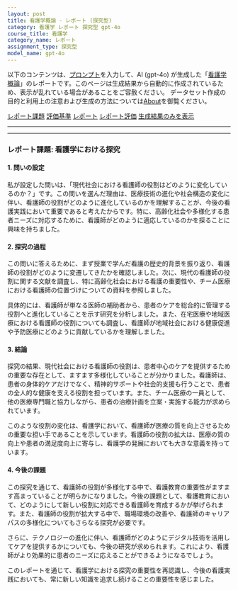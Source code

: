 ```yaml
---
layout: post
title: 看護学概論 - レポート (探究型)
category: 看護学 レポート 探究型 gpt-4o
course_title: 看護学
category_name: レポート
assignment_type: 探究型
model_name: gpt-4o
---
```


以下のコンテンツは、[プロンプト](https://github.com/takedatoshiyuki/synthetic_assignments/tree/main/generated/看護学/gpt-4o/prompt_レポート-探究型.md)を入力して、AI (gpt-4o) が生成した「[看護学概論](/contents/看護学/)」のレポートです。このページは生成結果から自動的に作成されているため、表示が乱れている場合があることをご容赦ください。
データセット作成の目的と利用上の注意および生成の方法については[About](/About)を御覧ください。

[レポート課題](../レポート課題-探究型)
[評価基準](../評価基準-探究型)
[レポート](../レポート-探究型)
[レポート評価](../レポート評価-探究型)
[生成結果のみを表示](https://github.com/takedatoshiyuki/synthetic_assignments/tree/main/generated/看護学/gpt-4o/レポート-探究型.md)
  

***
***
  
### レポート課題: 看護学における探究

#### 1. 問いの設定

私が設定した問いは、「現代社会における看護師の役割はどのように変化しているのか？」です。この問いを選んだ理由は、医療技術の進化や社会構造の変化に伴い、看護師の役割がどのように進化しているのかを理解することが、今後の看護実践において重要であると考えたからです。特に、高齢化社会や多様化する患者ニーズに対応するために、看護師がどのように適応しているのかを探ることに興味を持ちました。

#### 2. 探究の過程

この問いに答えるために、まず授業で学んだ看護の歴史的背景を振り返り、看護師の役割がどのように変遷してきたかを確認しました。次に、現代の看護師の役割に関する文献を調査し、特に高齢化社会における看護の重要性や、チーム医療における看護師の位置づけについての資料を参照しました。

具体的には、看護師が単なる医師の補助者から、患者のケアを総合的に管理する役割へと進化していることを示す研究を分析しました。また、在宅医療や地域医療における看護師の役割についても調査し、看護師が地域社会における健康促進や予防医療にどのように貢献しているかを理解しました。

#### 3. 結論

探究の結果、現代社会における看護師の役割は、患者中心のケアを提供するための重要な存在として、ますます多様化していることが分かりました。看護師は、患者の身体的ケアだけでなく、精神的サポートや社会的支援も行うことで、患者の全人的な健康を支える役割を担っています。また、チーム医療の一員として、他の医療専門職と協力しながら、患者の治療計画を立案・実施する能力が求められています。

このような役割の変化は、看護学において、看護師が医療の質を向上させるための重要な担い手であることを示しています。看護師の役割の拡大は、医療の質の向上や患者の満足度向上に寄与し、看護学の発展においても大きな意義を持っています。

#### 4. 今後の課題

この探究を通じて、看護師の役割が多様化する中で、看護教育の重要性がますます高まっていることが明らかになりました。今後の課題として、看護教育において、どのようにして新しい役割に対応できる看護師を育成するかが挙げられます。また、看護師の役割が拡大する中で、職場環境の改善や、看護師のキャリアパスの多様化についてもさらなる探究が必要です。

さらに、テクノロジーの進化に伴い、看護師がどのようにデジタル技術を活用してケアを提供するかについても、今後の研究が求められます。これにより、看護師がより効果的に患者のニーズに応えることができるようになるでしょう。

このレポートを通じて、看護学における探究の重要性を再認識し、今後の看護実践においても、常に新しい知識を追求し続けることの重要性を感じました。
